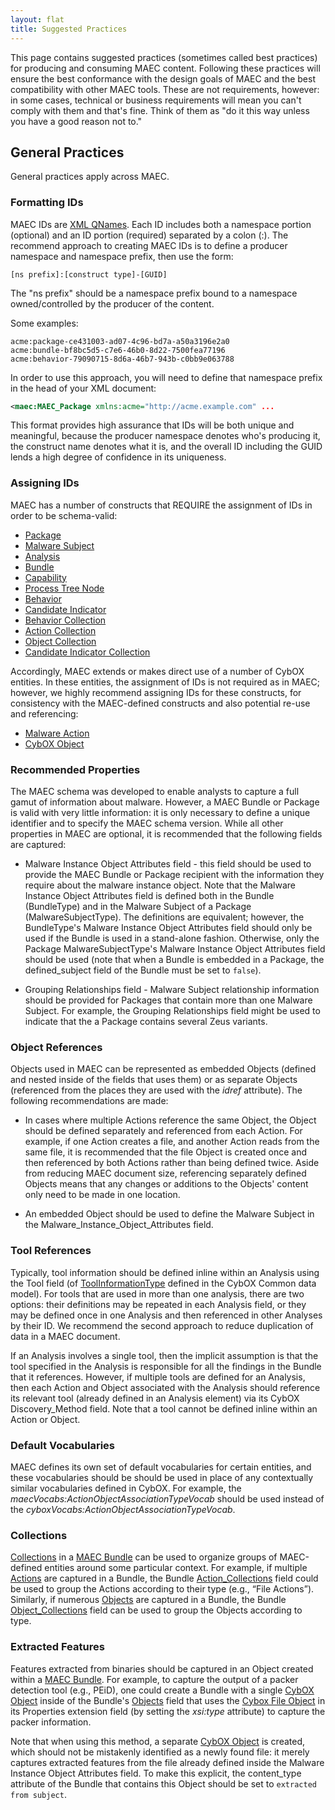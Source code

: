 ```yaml
---
layout: flat
title: Suggested Practices
---
```


This page contains suggested practices (sometimes called best practices) for producing and consuming MAEC content. Following these practices will ensure the best conformance with the design goals of MAEC and the best compatibility with other MAEC tools. These are not requirements, however: in some cases, technical or business requirements will mean you can't comply with them and that's fine. Think of them as "do it this way unless you have a good reason not to."

## General Practices

General practices apply across MAEC.

### Formatting IDs

MAEC IDs are [XML QNames](http://en.wikipedia.org/wiki/QName). Each ID includes both a namespace portion (optional) and an ID portion (required) separated by a colon (:). The recommend approach to creating MAEC IDs is to define a producer namespace and namespace prefix, then use the form:

`[ns prefix]:[construct type]-[GUID]`

The "ns prefix" should be a namespace prefix bound to a namespace owned/controlled by the producer of the content.

Some examples:

    acme:package-ce431003-ad07-4c96-bd7a-a50a3196e2a0
    acme:bundle-bf8bc5d5-c7e6-46b0-8d22-7500fea77196
    acme:behavior-79090715-8d6a-46b7-943b-c0bb9e063788

In order to use this approach, you will need to define that namespace prefix in the head of your XML document:

```xml
<maec:MAEC_Package xmlns:acme="http://acme.example.com" ...
```

This format provides high assurance that IDs will be both unique and meaningful, because the producer namespace denotes who's producing it, the construct name denotes what it is, and the overall ID including the GUID lends a high degree of confidence in its uniqueness.

### Assigning IDs

MAEC has a number of constructs that REQUIRE the assignment of IDs in order to be schema-valid:

* [Package](/data-model/{{site.current_version}}/maecPackage/PackageType)
* [Malware Subject](/data-model/{{site.current_version}}/maecPackage/MalwareSubjectType)
* [Analysis](/data-model/{{site.current_version}}/maecPackage/AnalysisType)
* [Bundle](/data-model/{{site.current_version}}/maecBundle/BundleType)
* [Capability](/data-model/{{site.current_version}}/maecBundle/CapabilityType)
* [Process Tree Node](/data-model/{{site.current_version}}/maecBundle/ProcessTreeNodeType)
* [Behavior](/data-model/{{site.current_version}}/maecBundle/BehaviorType)
* [Candidate Indicator](/data-model/{{site.current_version}}/maecBundle/CandidateIndicatorType)
* [Behavior Collection](/data-model/{{site.current_version}}/maecBundle/BehaviorCollectionType)
* [Action Collection](/data-model/{{site.current_version}}/maecBundle/ActionCollectionType)
* [Object Collection](/data-model/{{site.current_version}}/maecBundle/ObjectCollectionType)
* [Candidate Indicator Collection](/data-model/{{site.current_version}}/maecBundle/CandidateIndicatorCollectionType)

Accordingly, MAEC extends or makes direct use of a number of CybOX entities. In these entities, the assignment of IDs is not required as in MAEC; however, we highly recommend assigning IDs for these constructs, for consistency with the MAEC-defined constructs and also potential re-use and referencing:

* [Malware Action](/data-model/{{site.current_version}}/maecBundle/MalwareActionType)
* [CybOX Object](/data-model/{{site.current_version}}/cybox/ObjectType)

### Recommended Properties

The MAEC schema was developed to enable analysts to capture a full gamut of information about malware. However, a MAEC Bundle or Package is valid with very little information: it is only necessary to define a unique identifier and to specify the MAEC schema version. While all other properties in MAEC are optional, it is recommended that the following fields are captured:

* Malware Instance Object Attributes field - this field should be used to provide the MAEC Bundle or Package recipient with the information they require about the malware instance object. Note that the Malware Instance Object Attributes field is defined both in the Bundle (BundleType) and in the Malware Subject of a Package (MalwareSubjectType).  The definitions are equivalent; however, the BundleType's Malware Instance Object Attributes field should only be used if the Bundle is used in a stand-alone fashion.  Otherwise, only the Package MalwareSubjectType's Malware Instance Object Attributes field should be used (note that when a Bundle is embedded in a Package, the defined_subject field of the Bundle must be set to `false`).

* Grouping Relationships field - Malware Subject relationship information should be provided for Packages that contain more than one Malware Subject. For example, the Grouping Relationships field might be used to indicate that the a Package contains several Zeus variants.

### Object References
Objects used in MAEC can be represented as embedded Objects (defined and nested inside of the fields that uses them) or as separate Objects (referenced from the places they are used with the *idref* attribute).  The following recommendations are made:

* In cases where multiple Actions reference the same Object, the Object should be defined separately and referenced from each Action. For example, if one Action creates a file, and another Action reads from the same file, it is recommended that the file Object is created once and then referenced by both Actions rather than being defined twice. Aside from reducing MAEC document size, referencing separately defined Objects means that any changes or additions to the Objects' content only need to be made in one location.

* An embedded Object should be used to define the Malware Subject in the Malware_Instance_Object_Attributes field.

### Tool References

Typically, tool information should be defined inline within an Analysis using the Tool field (of [ToolInformationType](/data-model/{{site.current_version}}/cyboxCommon/ToolInformationType) defined in the CybOX Common data model).  For tools that are used in more than one analysis, there are two options: their definitions may be repeated in each Analysis field, or they may be defined once in one Analysis and then referenced in other Analyses by their ID.  We recommend the second approach to reduce duplication of data in a MAEC document.

If an Analysis involves a single tool, then the implicit assumption is that the tool specified in the Analysis is responsible for all the findings in the Bundle that it references. However, if multiple tools are defined for an Analysis, then each Action and Object associated with the Analysis should reference its relevant tool (already defined in an Analysis element) via its CybOX Discovery_Method field.  Note that a tool cannot be defined inline within an Action or Object.

### Default Vocabularies

MAEC defines its own set of default vocabularies for certain entities, and these vocabularies should be should be used in place of any contextually similar vocabularies defined in CybOX. For example, the *maecVocabs:ActionObjectAssociationTypeVocab* should be used instead of the *cyboxVocabs:ActionObjectAssociationTypeVocab*.

### Collections

[Collections](/data-model/{{site.current_version}}/maecBundle/CollectionsType) in a [MAEC Bundle](/data-model/{{site.current_version}}/maecBundle/BundleType) can be used to organize groups of MAEC-defined entities around some particular context. For example, if multiple [Actions](/data-model/{{site.current_version}}/maecBundle/MalwareActionType) are captured in a Bundle, the Bundle [Action_Collections](/data-model/{{site.current_version}}/maecBundle/ActionCollectionListType) field could be used to group the Actions according to their type (e.g., “File Actions”). Similarly, if numerous [Objects](/data-model/{{site.current_version}}/cybox/ObjectType) are captured in a Bundle, the Bundle [Object_Collections](/data-model/{{site.current_version}}/maecBundle/ObjectCollectionListType) field can be used to group the Objects according to type.  

### Extracted Features
Features extracted from binaries should be captured in an Object created within a [MAEC Bundle](/data-model/{{site.current_version}}/maecBundle/BundleType).  For example, to capture the output of a packer detection tool (e.g., PEiD), one could create a Bundle with a single [CybOX Object](/data-model/{{site.current_version}}/cybox/ObjectType) inside of the Bundle's [Objects](/data-model/{{site.current_version}}/maecBundle/ObjectListType) field that uses the [Cybox File Object](/data-model/{{site.current_version}}/FileObj/FileObjectType) in its Properties extension field (by setting the *xsi:type* attribute) to capture the packer information. 

Note that when using this method, a separate [CybOX Object](/data-model/{{site.current_version}}/cybox/ObjectType) is created, which should not be mistakenly identified as a newly found file: it merely captures extracted features from the file already defined inside the Malware Instance Object Attributes field. To make this explicit, the content_type attribute of the Bundle that contains this Object should be set to `extracted from subject`.
